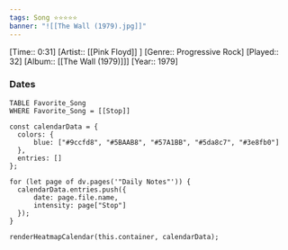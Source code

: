 ```yaml
---
tags: Song ⭐⭐⭐⭐⭐ 
banner: "![[The Wall (1979).jpg]]"
---
```

[Time:: 0:31]
[Artist:: [[Pink Floyd]] ]
[Genre:: Progressive Rock]
[Played:: 32]
[Album:: [[The Wall (1979)]]]
[Year:: 1979]
### Dates
````dataview
TABLE Favorite_Song
WHERE Favorite_Song = [[Stop]]
````

  ```dataviewjs
const calendarData = { 
	colors: { 
		blue: ["#9ccfd8", "#5BAAB8", "#57A1BB", "#5da8c7", "#3e8fb0"] 
	}, 
	entries: [] 
}; 

for (let page of dv.pages('"Daily Notes"')) { 
	calendarData.entries.push({ 
		date: page.file.name, 
		intensity: page["Stop"]
	}); 
} 

renderHeatmapCalendar(this.container, calendarData);
```
